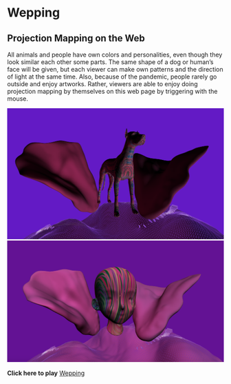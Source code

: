 # Wepping
## Projection Mapping on the Web

All animals and people have own colors and personalities, even though they look similar each other some parts. The same shape of a dog or human’s face will be given, but each viewer can make own patterns and the direction of light at the same time.
Also, because of the pandemic, people rarely go outside and enjoy artworks. Rather, viewers are able to enjoy doing projection mapping by themselves on this web page by triggering with the mouse.

![screen shot](readme_files/dog.png)
![screen shot](readme_files/head_.png)

**Click here to play**
[Wepping](https://jtao7.github.io/p5.js_3dproject/)
